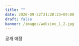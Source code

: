```yaml
---
title: ""
date: 2020-09-22T21:20:23+09:00
draft: false
banner: /images/webzine_1_2.jpg
---
```


공개 예정
